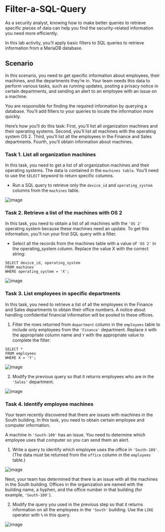 # Filter-a-SQL-Query

As a security analyst, knowing how to make better queries to retrieve specific pieces of data can help you find the security-related information you need more efficiently.

In this lab activity, you’ll apply basic filters to SQL queries to retrieve information from a MariaDB database.

## Scenario
In this scenario, you need to get specific information about employees, their machines, and the departments they’re in. Your team needs this data to perform various tasks, such as running updates, posting a privacy notice in certain departments, and sending an alert to an employee with an issue on a machine.

You are responsible for finding the required information by querying a database. You’ll add filters to your queries to locate the information more quickly.

Here’s how you’ll do this task: First, you’ll list all organization machines and their operating systems. Second, you’ll list all machines with the operating system OS 2. Third, you’ll list all the employees in the Finance and Sales departments. Fourth, you’ll obtain information about machines.

### Task 1. List all organization machines
In this task, you need to get a list of all organization machines and their operating systems. The data is contained in the `machines table`. You’ll need to use the `SELECT` keyword to return specific columns.

- Run a SQL query to retrieve only the `device_id` and `operating_system` columns from the `machines` table.

![image](https://github.com/user-attachments/assets/187bb41c-b778-48cb-ab2b-3cbab501c6e6)


### Task 2. Retrieve a list of the machines with OS 2
In this task, you need to obtain a list of all machines with the `'OS 2'` operating system because these machines need an update. To get this information, you’ll run your first SQL query with a filter.

- Select all the records from the machines table with a value of `'OS 2'` in the operating_system column. Replace the value X with the correct string:

```
SELECT device_id, operating_system
FROM machines 
WHERE operating_system = 'X';
```

![image](https://github.com/user-attachments/assets/5ff394f9-553a-4911-90fb-ae836a2385d0)


### Task 3. List employees in specific departments
In this task, you need to retrieve a list of all the employees in the Finance and Sales departments to obtain their office numbers. A notice about handling confidential financial information will be posted to these offices.

1. Filter the rows returned from `department` column in the `employees` table to include only employees from the `'Finance'` department. Replace `X` with the appropriate column name and `Y` with the appropriate value to complete the filter:

```
SELECT * 
FROM employees 
WHERE X = 'Y';
```

![image](https://github.com/user-attachments/assets/6bba1f04-314a-4ebb-beb4-e31aa626987c)


2. Modify the previous query so that it returns employees who are in the `'Sales'` department.

![image](https://github.com/user-attachments/assets/7cb68319-a44a-4770-a892-b030c0945aae)


### Task 4. Identify employee machines
Your team recently discovered that there are issues with machines in the South building. In this task, you need to obtain certain employee and computer information.

A machine in `'South-109'` has an issue. You need to determine which employee uses that computer so you can send them an alert.

1. Write a query to identify which employee uses the office in `'South-109'`. (The data must be returned from the `office` column in the `employees` table.)

![image](https://github.com/user-attachments/assets/7ebf84eb-16b5-4508-9279-a160ff6ab519)

Next, your team has determined that there is an issue with all the machines in the South building. Offices in the organization are named with the building name, a hyphen, and the office number in that building (for example, `'South-109'`).

2. Modify the query you used in the previous step so that it returns information on all the employees in the `'South'` building. Use the `LIKE` operator with `%` in this query.

![image](https://github.com/user-attachments/assets/21ef950c-735f-4e33-99a8-871da54fca70)
